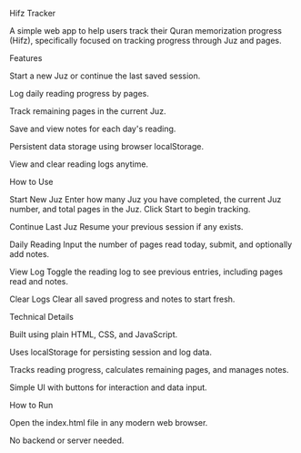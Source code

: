 Hifz Tracker

  A simple web app to help users track their Quran memorization progress (Hifz), specifically focused on tracking progress through Juz and pages.

Features

  Start a new Juz or continue the last saved session.

  Log daily reading progress by pages.

  Track remaining pages in the current Juz.

  Save and view notes for each day's reading.

  Persistent data storage using browser localStorage.

  View and clear reading logs anytime.

How to Use

  Start New Juz
    Enter how many Juz you have completed, the current Juz number, and total pages in the Juz.
    Click Start to begin tracking.

  Continue Last Juz
    Resume your previous session if any exists.

  Daily Reading
    Input the number of pages read today, submit, and optionally add notes.

  View Log
    Toggle the reading log to see previous entries, including pages read and notes.

  Clear Logs
    Clear all saved progress and notes to start fresh.

Technical Details

  Built using plain HTML, CSS, and JavaScript.

  Uses localStorage for persisting session and log data.

  Tracks reading progress, calculates remaining pages, and manages notes.

  Simple UI with buttons for interaction and data input.

How to Run

  Open the index.html file in any modern web browser.

  No backend or server needed.
